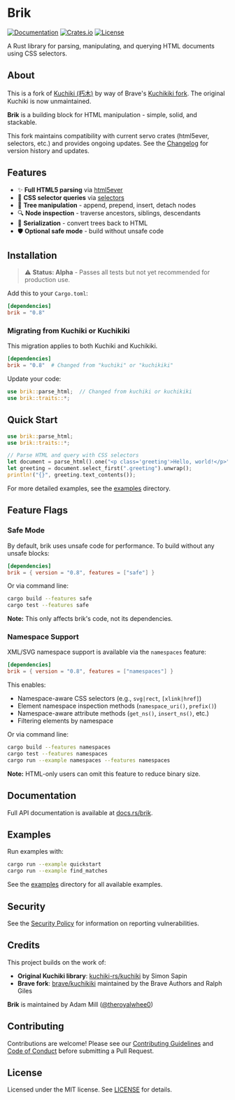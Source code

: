 # Brik

[![Documentation](https://docs.rs/brik/badge.svg)](https://docs.rs/brik)
[![Crates.io](https://img.shields.io/crates/v/brik.svg)](https://crates.io/crates/brik)
[![License](https://img.shields.io/crates/l/brik.svg)](https://github.com/theroyalwhee0/brik/blob/main/LICENSE)

A Rust library for parsing, manipulating, and querying HTML documents using CSS selectors.

## About

This is a fork of [Kuchiki (朽木)](https://github.com/kuchiki-rs/kuchiki) by way of Brave's [Kuchikiki fork](https://github.com/brave/kuchikiki). The original Kuchiki is now unmaintained.

**Brik** is a building block for HTML manipulation - simple, solid, and stackable.

This fork maintains compatibility with current servo crates (html5ever, selectors, etc.) and provides ongoing updates. See the [Changelog](CHANGELOG.md) for version history and updates.

## Features

- ✨ **Full HTML5 parsing** via [html5ever](https://github.com/servo/html5ever)
- 🎯 **CSS selector queries** via [selectors](https://github.com/servo/stylo/tree/main/selectors)
- 🌳 **Tree manipulation** - append, prepend, insert, detach nodes
- 🔍 **Node inspection** - traverse ancestors, siblings, descendants
- 📝 **Serialization** - convert trees back to HTML
- 🛡️ **Optional safe mode** - build without unsafe code

## Installation

> ⚠️ **Status: Alpha** - Passes all tests but not yet recommended for production use.

Add this to your `Cargo.toml`:

```toml
[dependencies]
brik = "0.8"
```

### Migrating from Kuchiki or Kuchikiki

This migration applies to both Kuchiki and Kuchikiki.

```toml
[dependencies]
brik = "0.8"  # Changed from "kuchiki" or "kuchikiki"
```

Update your code:

```rust
use brik::parse_html;  // Changed from kuchiki or kuchikiki
use brik::traits::*;
```

## Quick Start

```rust
use brik::parse_html;
use brik::traits::*;

// Parse HTML and query with CSS selectors
let document = parse_html().one("<p class='greeting'>Hello, world!</p>");
let greeting = document.select_first(".greeting").unwrap();
println!("{}", greeting.text_contents());
```

For more detailed examples, see the [examples](examples/) directory.

## Feature Flags

### Safe Mode

By default, brik uses unsafe code for performance. To build without any unsafe blocks:

```toml
[dependencies]
brik = { version = "0.8", features = ["safe"] }
```

Or via command line:

```bash
cargo build --features safe
cargo test --features safe
```

**Note:** This only affects brik's code, not its dependencies.

### Namespace Support

XML/SVG namespace support is available via the `namespaces` feature:

```toml
[dependencies]
brik = { version = "0.8", features = ["namespaces"] }
```

This enables:

- Namespace-aware CSS selectors (e.g., `svg|rect`, `[xlink|href]`)
- Element namespace inspection methods (`namespace_uri()`, `prefix()`)
- Namespace-aware attribute methods (`get_ns()`, `insert_ns()`, etc.)
- Filtering elements by namespace

Or via command line:

```bash
cargo build --features namespaces
cargo test --features namespaces
cargo run --example namespaces --features namespaces
```

**Note:** HTML-only users can omit this feature to reduce binary size.

## Documentation

Full API documentation is available at [docs.rs/brik](https://docs.rs/brik).

## Examples

Run examples with:

```bash
cargo run --example quickstart
cargo run --example find_matches
```

See the [examples](examples/) directory for all available examples.

## Security

See the [Security Policy](SECURITY.md) for information on reporting vulnerabilities.

## Credits

This project builds on the work of:

- **Original Kuchiki library**: [kuchiki-rs/kuchiki](https://github.com/kuchiki-rs/kuchiki) by Simon Sapin
- **Brave fork**: [brave/kuchikiki](https://github.com/brave/kuchikiki) maintained by the Brave Authors and Ralph Giles

**Brik** is maintained by Adam Mill ([@theroyalwhee0](https://github.com/theroyalwhee0))

## Contributing

Contributions are welcome! Please see our [Contributing Guidelines](CONTRIBUTING.md) and [Code of Conduct](CODE_OF_CONDUCT.md) before submitting a Pull Request.

## License

Licensed under the MIT license. See [LICENSE](LICENSE) for details.
